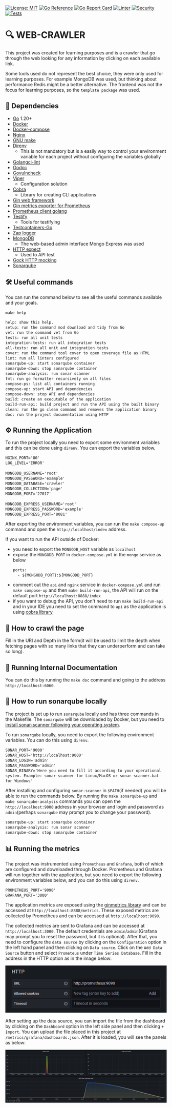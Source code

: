 [![License: MIT](https://img.shields.io/badge/License-MIT-yellow.svg)](https://opensource.org/licenses/MIT)
[![Go Reference](https://pkg.go.dev/badge/github.com/hiago-balbino/web-crawler.svg)](https://pkg.go.dev/github.com/hiago-balbino/web-crawler)
[![Go Report Card](https://goreportcard.com/badge/github.com/hiago-balbino/web-crawler)](https://goreportcard.com/report/github.com/hiago-balbino/web-crawler)
[![Linter](https://github.com/hiago-balbino/web-crawler/actions/workflows/linter.yml/badge.svg?branch=main&event=push&logo=github&style=flat-square)](https://github.com/hiago-balbino/web-crawler/actions/workflows/linter.yml)
[![Security](https://github.com/hiago-balbino/web-crawler/actions/workflows/security.yml/badge.svg?branch=main&event=push&logo=github&style=flat-square)](https://github.com/hiago-balbino/web-crawler/actions/workflows/security.yml)
[![Tests](https://github.com/hiago-balbino/web-crawler/actions/workflows/tests.yml/badge.svg?branch=main&event=push&logo=github&style=flat-square)](https://github.com/hiago-balbino/web-crawler/actions/workflows/tests.yml)

# 🔍 WEB-CRAWLER
This project was created for learning purposes and is a crawler that go through the web looking for any information by clicking on each available link. 

Some tools used do not represent the best choice, they were only used for learning purposes. For example MongoDB was used, but thinking about performance Redis might be a better alternative. The frontend was not the focus for learning purposes, so the `template package` was used.

## 🧰 Dependencies
* [Go](https://golang.google.cn/dl) 1.20+
* [Docker](https://www.docker.com/products/docker-desktop)
* [Docker-compose](https://docs.docker.com/compose/install)
* [Nginx](https://nginx.org)
* [GNU make](https://www.gnu.org/software/make)
* [Direnv](https://direnv.net)
    * This is not mandatory but is a easily way to control your environment variable for each project without configuring the variables globally
* [Golangci-lint](https://golangci-lint.run)
* [Godoc](https://pkg.go.dev/golang.org/x/tools/cmd/godoc)
* [Govulncheck](https://pkg.go.dev/golang.org/x/vuln/cmd/govulncheck)
* [Viper](https://github.com/spf13/viper)
    * Configuration solution
* [Cobra](https://github.com/spf13/cobra)
    * Library for creating CLI applications
* [Gin web framework](https://github.com/gin-gonic/gin)
* [Gin metrics exporter for Prometheus](https://github.com/penglongli/gin-metrics)
* [Prometheus client golang](https://github.com/prometheus/client_golang)
* [Testify](https://github.com/stretchr/testify)
    * Tools for testifying
* [Testcontainers-Go](https://github.com/testcontainers/testcontainers-go)
* [Zap logger](https://go.uber.org/zap)
* [MongoDB](https://www.mongodb.com)
    * The web-based admin interface Mongo Express was used
* [HTTP expect](https://github.com/gavv/httpexpect)
    * Used to API test
* [Gock HTTP mocking](https://github.com/h2non/gock)
* [Sonarqube](https://www.sonarqube.org)

## 🛠️ Useful commands
You can run the command below to see all the useful commands available and your goals.
```
make help
```
```
help: show this help.
setup: run the command mod download and tidy from Go
vet: run the command vet from Go
tests: run all unit tests
integration-tests: run all integration tests
all-tests: run all unit and integration tests
cover: run the command tool cover to open coverage file as HTML
lint: run all linters configured
sonarqube-up: start sonarqube container
sonarqube-down: stop sonarqube container
sonarqube-analysis: run sonar scanner
fmt: run go formatter recursively on all files
compose-ps: list all containers running
compose-up: start API and dependencies
compose-down: stop API and dependencies
build: create an executable of the application
build-run-api: build project and run the API using the built binary
clean: run the go clean command and removes the application binary
doc: run the project documentation using HTTP
 ```

## ⚙️ Running the Application
To run the project locally you need to export some environment variables and this can be done using `direnv`. You can export the variables below.
```
NGINX_PORT='80'
LOG_LEVEL='ERROR'

MONGODB_USERNAME='root'
MONGODB_PASSWORD='example'
MONGODB_DATABASE='crawler'
MONGODB_COLLECTION='page'
MONGODB_PORT='27017'

MONGODB_EXPRESS_USERNAME='root'
MONGODB_EXPRESS_PASSWORD='example'
MONGODB_EXPRESS_PORT='8081'
```

After exporting the environment variables, you can run the `make compose-up` command and open the `http://localhost/index` address. 

If you want to run the API outside of Docker:
* you need to export the `MONGODB_HOST` variable as `localhost`
* expose the `MONGODB_PORT` in `docker-compose.yml` in the `mongo` service as below
    ```
    ports:
      - ${MONGODB_PORT}:${MONGODB_PORT}
    ```
* comment out the `api` and `nginx` service in `docker-compose.yml` and run `make compose-up` and then `make build-run-api`, the API will run on the default port `http://localhost:8888/index`
* if you want to debug the API, you don't need to run `make build-run-api` and in your IDE you need to set the command to `api` as the application is using [cobra library](https://github.com/spf13/cobra)

## 🏁 How to crawl the page
Fill in the URI and Depth in the form(it will be used to limit the depth when fetching pages with so many links that they can underperform and can take so long).

## 📜 Running Internal Documentation
You can do this by running the `make doc` command and going to the address `http://localhost:6060`.

## 🎯 How to run sonarqube locally
The project is set up to run `sonarqube` locally and has three commands in the Makefile. The `sonarqube` will be downloaded by Docker, but you need to [install sonar-scanner following your operating system](https://docs.sonarqube.org/latest/analyzing-source-code/scanners/sonarscanner).

To run `sonarqube` locally, you need to export the following environment variables. You can do this using `direnv`.
```
SONAR_PORT='9000'
SONAR_HOST='http://localhost:9000'
SONAR_LOGIN='admin'
SONAR_PASSWORD='admin'
SONAR_BINARY='Here you need to fill it according to your operational system. Example: sonar-scanner for Linux/MacOS or sonar-scanner.bat for Windows'
```

After installing and configuring `sonar-scanner` in `$PATH`(if needed) you will be able to run the commands below. By running the `make sonarqube-up` and `make sonarqube-analysis` commands you can open the `http://localhost:9000` address in your browser and login and password as `admin`(perhaps `sonarqube` may prompt you to change your password).
```
sonarqube-up: start sonarqube container
sonarqube-analysis: run sonar scanner
sonarqube-down: stop sonarqube container
```

## 📊 Running the metrics
The project was instrumented using `Prometheus` and `Grafana`, both of which are configured and downloaded through Docker. Prometheus and Grafana will run together with the application, but you need to export the following environment variables below, and you can do this using `direnv`.
```
PROMETHEUS_PORT='9090'
GRAFANA_PORT='3000'
```

The application metrics are exposed using the [ginmetrics library](https://github.com/penglongli/gin-metrics) and can be accessed at `http://localhost:8888/metrics`. These exposed metrics are collected by Prometheus and can be accessed at `http://localhost:9090`. 

The collected metrics are sent to Grafana and can be accessed at `http://localhost:3000`. The default credentials are `admin`/`admin`(Grafana may prompt you to reset the password, but it is optional). After that, you need to configure the `data source` by clicking on the `Configuration` option in the left hand panel and then clicking on `Data source`. Click on the `Add Data Source` button and select `Prometeus` under `Time Series Database`. Fill in the address in the HTTP option as in the image below:

[![datasource](/metrics/docs/images/datasource.png)](/prometheus/docs/images/datasource.png)

After setting up the data source, you can import the file from the dashboard by clicking on the `Dashboard` option in the left side panel and then clicking `+ Import`. You can upload the file placed in this project at `/metrics/grafana/dashboards.json`. After it is loaded, you will see the panels as below:

[![metrics](/metrics/docs/images/metrics.png)](/prometheus/docs/images/metrics.png)
